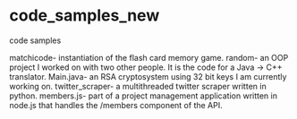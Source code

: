 # code_samples_new
code samples

matchicode- instantiation of the flash card memory game.
random- an OOP project I worked on with two other people.  It is the code
for a Java  -> C++ translator.
Main.java- an RSA cryptosystem using 32 bit keys I am currently working on.
twitter_scraper- a multithreaded twitter scraper written in python.
members.js- part of a project management application written in node.js
that handles the /members component of the API.